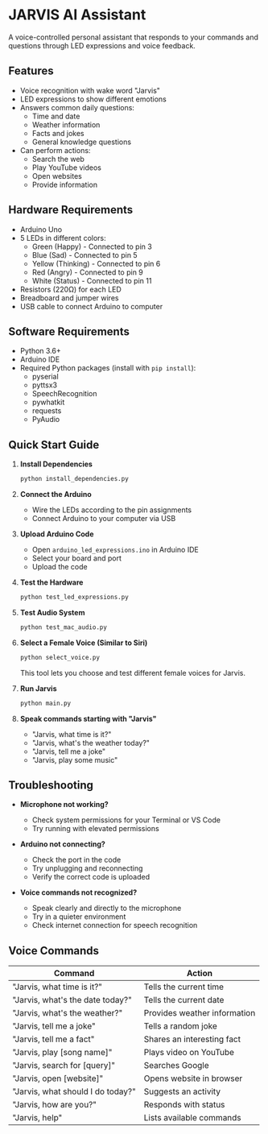 # JARVIS AI Assistant

A voice-controlled personal assistant that responds to your commands and questions through LED expressions and voice feedback.

## Features

- Voice recognition with wake word "Jarvis"
- LED expressions to show different emotions
- Answers common daily questions:
  - Time and date
  - Weather information
  - Facts and jokes
  - General knowledge questions
- Can perform actions:
  - Search the web
  - Play YouTube videos
  - Open websites
  - Provide information

## Hardware Requirements

- Arduino Uno
- 5 LEDs in different colors:
  - Green (Happy) - Connected to pin 3
  - Blue (Sad) - Connected to pin 5
  - Yellow (Thinking) - Connected to pin 6
  - Red (Angry) - Connected to pin 9
  - White (Status) - Connected to pin 11
- Resistors (220Ω) for each LED
- Breadboard and jumper wires
- USB cable to connect Arduino to computer

## Software Requirements

- Python 3.6+
- Arduino IDE
- Required Python packages (install with `pip install`):
  - pyserial
  - pyttsx3
  - SpeechRecognition
  - pywhatkit
  - requests
  - PyAudio

## Quick Start Guide

1. **Install Dependencies**
   ```bash
   python install_dependencies.py
   ```

2. **Connect the Arduino**
   - Wire the LEDs according to the pin assignments
   - Connect Arduino to your computer via USB

3. **Upload Arduino Code**
   - Open `arduino_led_expressions.ino` in Arduino IDE
   - Select your board and port
   - Upload the code

4. **Test the Hardware**
   ```bash
   python test_led_expressions.py
   ```

5. **Test Audio System**
   ```bash
   python test_mac_audio.py
   ```

6. **Select a Female Voice (Similar to Siri)**
   ```bash
   python select_voice.py
   ```
   This tool lets you choose and test different female voices for Jarvis.
   
7. **Run Jarvis**
   ```bash
   python main.py
   ```

7. **Speak commands starting with "Jarvis"**
   - "Jarvis, what time is it?"
   - "Jarvis, what's the weather today?"
   - "Jarvis, tell me a joke"
   - "Jarvis, play some music"

## Troubleshooting

- **Microphone not working?**
  - Check system permissions for your Terminal or VS Code
  - Try running with elevated permissions
  
- **Arduino not connecting?**
  - Check the port in the code
  - Try unplugging and reconnecting
  - Verify the correct code is uploaded

- **Voice commands not recognized?**
  - Speak clearly and directly to the microphone
  - Try in a quieter environment
  - Check internet connection for speech recognition

## Voice Commands

| Command | Action |
|---------|--------|
| "Jarvis, what time is it?" | Tells the current time |
| "Jarvis, what's the date today?" | Tells the current date |
| "Jarvis, what's the weather?" | Provides weather information |
| "Jarvis, tell me a joke" | Tells a random joke |
| "Jarvis, tell me a fact" | Shares an interesting fact |
| "Jarvis, play [song name]" | Plays video on YouTube |
| "Jarvis, search for [query]" | Searches Google |
| "Jarvis, open [website]" | Opens website in browser |
| "Jarvis, what should I do today?" | Suggests an activity |
| "Jarvis, how are you?" | Responds with status |
| "Jarvis, help" | Lists available commands |
